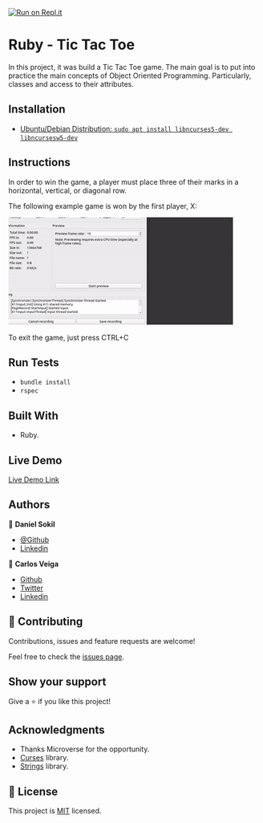 [![Run on Repl.it](https://repl.it/badge/github/danielsokil/Ruby_Tic_Tac_Toe)](https://repl.it/github/danielsokil/Ruby_Tic_Tac_Toe)

# Ruby - Tic Tac Toe

In this project, it was build a Tic Tac Toe game. The main goal is to put into practice the main concepts of Object Oriented Programming. Particularly, classes and access to their attributes.

## Installation

- [Ubuntu/Debian Distribution: `sudo apt install libncurses5-dev libncursesw5-dev`](https://github.com/ruby/curses#install)

## Instructions

In order to win the game, a player must place three of their marks in a horizontal, vertical, or diagonal row.

The following example game is won by the first player, X:

![gif](demo-gif.gif)

To exit the game, just press CTRL+C

## Run Tests

- `bundle install`
- `rspec`

## Built With

- Ruby.

## Live Demo

[Live Demo Link](https://repl.it/@danielsokil/RubyTicTacToe-2#README.md)

## Authors

👤 **Daniel Sokil**

- [@Github](https://github.com/s0kil?)
- [Linkedin](https://linkedin.com/in/daniel-sokil/)

👤 **Carlos Veiga**

- [Github](https://github.com/wrakc)
- [Twitter](https://twitter.com/carlosveig)
- [Linkedin](https://linkedin.com/chveiga)

## 🤝 Contributing

Contributions, issues and feature requests are welcome!

Feel free to check the [issues page](issues/).

## Show your support

Give a ⭐️ if you like this project!

## Acknowledgments

- Thanks Microverse for the opportunity.
- [Curses](https://github.com/ruby/curses) library.
- [Strings](https://github.com/piotrmurach/strings) library.

## 📝 License

This project is [MIT](LICENSE) licensed.
